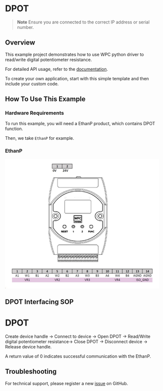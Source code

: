 # DPOT
> **Note**
> Ensure you are connected to the correct IP address or serial number.

## Overview

This example project demonstrates how to use WPC python driver to read/write digital potentiometer resistance.

For detailed API usage, refer to the [documentation](https://wpc-systems-ltd.github.io/WPC_Python_driver_release/).

To create your own application, start with this simple template and then include your custom code.

## How To Use This Example

### Hardware Requirements

To run this example, you will need a EthanP product, which contains DPOT function.

Then, we take `EthanP` for example.

### EthanP

<img src="https://github.com/WPC-Systems-Ltd/WPC_Python_driver_release/blob/main/Reference/Pinouts/pinout-EthanP.JPG" alt="drawing" width="600"/>

## DPOT Interfacing SOP

# DPOT
Create device handle -> Connect to device -> Open DPOT -> Read/Write digital potentiometer resistance-> Close DPOT -> Disconnect device -> Release device handle.

A return value of 0 indicates successful communication with the EthanP.

## Troubleshooting

For technical support, please register a new [issue](https://github.com/WPC-Systems-Ltd/WPC_Python_driver_release/issues) on GitHub.